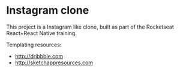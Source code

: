 # Instagram clone

This project is a Instagram like clone, built as part of the Rocketseat React+React Native training.

Templating resources:
- http://dribbble.com
- http://sketchappresources.com
